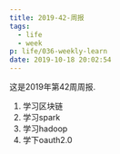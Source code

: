 ```yaml
---
title: 2019-42-周报
tags:
  - life
  - week
p: life/036-weekly-learn
date: 2019-10-18 20:02:54
---
```


这是2019年第42周周报.

1. 学习区块链
2. 学习spark
3. 学习hadoop
4. 学下oauth2.0



